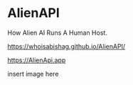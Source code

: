 # AlienAPI
How Alien AI Runs A Human Host.

https://whoisabishag.github.io/AlienAPI/

https://AlienApi.app

insert image here
